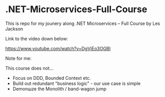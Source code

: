 # .NET-Microservices-Full-Course
This is repo for my jounery along .NET Microservices – Full Course by  Les Jackson

Link to the video down below:

https://www.youtube.com/watch?v=DgVjEo3OGBI


Note for me:

This course does not...
* Focus on DDD, Bounded Context etc.
* Build out redundant "business logic" - our use case is simple
* Demonшze the Monolith / band-wagon jump
